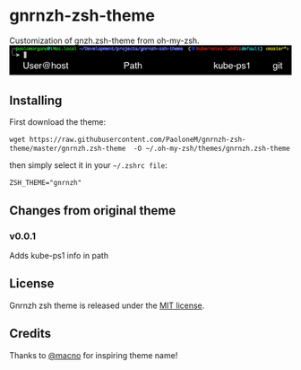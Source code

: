 # gnrnzh-zsh-theme
Customization of gnzh.zsh-theme from oh-my-zsh. 
![screenshot](screenshot.png)

## Installing
First download the theme:

```
wget https://raw.githubusercontent.com/PaoloneM/gnrnzh-zsh-theme/master/gnrnzh.zsh-theme  -O ~/.oh-my-zsh/themes/gnrnzh.zsh-theme
```
then simply select it in your `~/.zshrc file`:
```
ZSH_THEME="gnrnzh"
```

## Changes from original theme

### v0.0.1 
Adds kube-ps1 info in path 

## License
Gnrnzh zsh theme is released under the [MIT license](LICENSE.txt).

## Credits
Thanks to [@macno](https://github.com/macno) for inspiring theme name!
